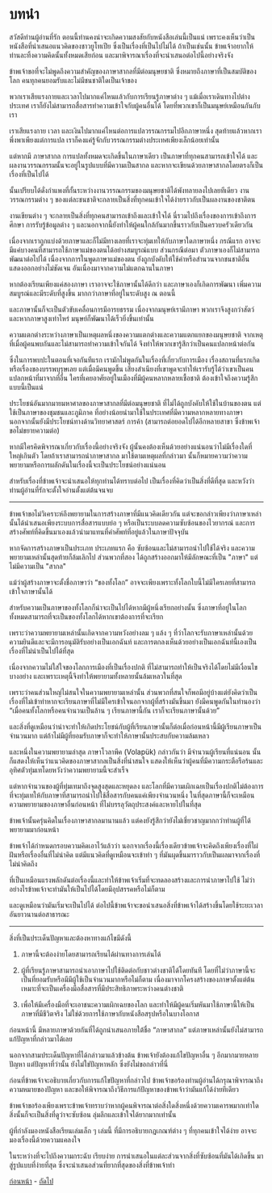 <link href="markdown.css" rel="stylesheet">

# บทนำ

สวัสดีท่านผู้อ่านที่รัก ตอนนี้ท่านคงน่าจะเกิดความสงสัยกับหนังสือเล่นนี้เป็นแน่  เพราะคงเห็นว่าเป็นหนังสือที่นำเสนอแนวคิดของชาวยูโทเปีย ซึ่งเป็นเรื่องที่เป็นไปไม่ได้ ถ้าเป็นเช่นนั้น ข้าพเจ้าอยากให้ท่านละทิ้งความคิดนั้นทั้งหมดเสียก่อน และมาพิจารณาเรื่องที่จะนำเสนอต่อไปนี้อย่างจริงจัง

ข้าพเจ้าขอที่จะไม่พูดถึงความสำคัญของภาษาสากลที่มีต่อมนุษยชาติ ซึ่งหมายถึงภาษาที่เป็นสมบัติของโลก คนทุกคนยอมรับและไม่มีชนชาติใดเป็นเจ้าของ

พวกเราเสียแรงกายและเวลาไปมากแค่ไหนแล้วกับการเรียนรู้ภาษาต่าง ๆ แม้เมื่อเราเดินทางไปต่างประเทศ เราก็ยังไม่สามารถสื่อสารทำความเข้าใจกับผู้คนอื่นได้ โดยที่พวกเขาก็เป็นมนุษย์เหมือนกันกับเรา

เราเสียแรงกาย เวลา และเงินไปมากแค่ไหนต่อการแปลวรรณกรรมไปอีกภาษาหนึ่ง สุดท้ายแล้วหากเราพึ่งพาเพียงแต่การแปล เราก็คงแค่รู้จักกับวรรณกรรมต่างประเทศเพียงเล็กน้อยเท่านั้น

แต่หากมี ภาษาสากล การแปลทั้งหมดจะเกิดขึ้นในภาษาเดียว เป็นภาษาที่ทุกคนสามารถเข้าใจได้ และผลงานวรรณกรรมนั้นจะอยู่ในรูปแบบที่มีความเป็นสากล  และหากจะเขียนด้วยภาษาสากลโดยตรงก็เป็นเรื่องที่เป็นไปได้

นั้นเปรียบได้ดั่งกำแพงที่กั้นระหว่างงานวรรณกรรมของมนุษยชาติได้พังทลายลงไปเลยทีเดียว งานวรรณกรรมต่าง ๆ ของแต่ละชนชาติจะกลายเป็นสิ่งที่ทุกคนเข้าใจได้ง่ายราวกับเป็นผลงานของชาติตน

งานเขียนต่าง ๆ จะกลายเป็นสิ่งที่ทุกคนสามารถเข้าถึงและเข้าใจได้ นี่รวมไปถึงเรื่องของการเข้าถึงการศึกษา การรับรู้ข้อมูลต่าง ๆ และนอกจากนี้ยังทำให้ผู้คนใกล้กันมากขึ้นราวกับเป็นครวบครัวเดียวกัน

เนื่องจากเราถูกแบ่งด้วยภาษาและก็ไม่มีทางเลยที่เราจะทุ่มเทให้กับภาษาใดภาษาหนึ่ง กรณีแรก อาจจะมีแค่บางคนที่สามารถใช้ภาษาแม่ของตนได้อย่างสมบูรณ์แบบ ส่วนกรณีต่อมา ตัวภาษาเองก็ไม่สามารถพัฒนาต่อไปได้  เนื่องจากการในพูดภาษาแม่ของตน ยังถูกบังคับให้ใช้คำหรือสำนวนจากชนชาติอื่น แสดงออกอย่างไม่ชัดเจน อันเนื่องมาจากความไม่แตกฉานในภาษา

หากต้องเรียนเพียงแค่สองภาษา เราอาจจะใช้ภาษานั้นได้ดีกว่า และภาษาเองก็เกิดการพัฒนา เพิ่มความสมบูรณ์และมีระดับที่สูงขึ้น มากกว่าภาษาที่อยู่ในระดับสูง ณ ตอนนี้

และภาษานั้นก็จะเป็นตัวขับเคลื่อนการมีอารยธรรม เนื่องจากมนุษย์เรามีภาษา พวกเราจึงสูงกว่าสัตว์ และหากภาษาสูงเท่าไหร่ มนุษย์ก็พัฒนาได้เร็วยิ่งขึ้นเท่านั้น

ความแตกต่างระหว่างภาษาเป็นเหตุผลหนึ่งของความแตกต่างและความแตกแยกของมนุษยชาติ จากเหตุที่เมื่อผู้คนพบกันและไม่สามารถทำความเข้าใจกันได้ จึงทำให้พวกเขารู้สึกว่าเป็นคนแปลกหน้าต่อกัน

ซึ่งในการพบปะในตอนที่เจอกันทีแรก เรามักไม่พูดกันในเรื่องที่เกี่ยวกับการเมือง เรื่องสถานที่แรกเกิด หรือเรื่องของบรรพบุรุษเลย แต่เมื่อมีคนพูดขึ้น เสียงสำเนียงที่เขาพูดจะทำให้เรารับรู้ได้ว่าเขาเป็นคนแปลกหน้าที่มาจากที่อื่น ใครที่เคยอาศัยอยู่ในเมืองที่มีผู้คนหลากหลายเชื้อชาติ ต้องเข้าใจถึงความรู้สึกแบบนี้เป็นแน่

ประโยชน์อันมากมายมหาศาลของภาษาสากลที่มีต่อมนุษยชาติ ที่ไม่ได้ถูกบังคับให้ใช้ในบ้านของตน แต่ใช้เป็นภาษาของชุมชนและภูมิภาค ที่อย่างน้อยนำมาใช้ในประเทศที่มีความหลากหลายทางภาษา นอกจากนั้นยังมีประโยชน์ทางด้านวิทยาศาสตร์ การค้า (สามารถต่อยอดไปได้อีกหลายสาขา ซึ่งข้าพเจ้าขอไม่ขยายความต่อ)

หากมีใครคิดพิจารณาเกี่ยวกับเรื่องนี้อย่างจริงจัง ผู้นั้นคงต้องเห็นด้วยอย่างแน่นอนว่าไม่มีเรื่องใดที่ใหญ่เกินตัว โดยถ้าเราสามารถนำภาษาสากล มาใช้ตามเหตุผลที่กล่าวมา นั้นก็หมายความว่าความพยายามหรือการผลักดันในเรื่องนี้จะเป็นประโยชน์อย่างแน่นอน

สำหรับเรื่องที่ข้าพเจ้าจะนำเสนอให้ทุกท่านได้ทราบต่อไป เป็นเรื่องที่คิดว่าเป็นสิ่งที่ดีที่สุด และหวังว่าท่านผู้อ่านที่รักจะตั้งใจอ่านตั้งแต่ต้นจนจบ

---


ข้าพเจ้าขอไม่วิเคราะห์ถึงพยายามในการสร้างภาษาที่มีแนวคิดเดียวกัน แต่จะขอกล่าวเพียงว่าภาษาเหล่านั้นได้นำเสนอเพียงระบบการสื่อสารแบบย่อ ๆ หรือเป็นระบบลดความซับซ้อนของไวยากรณ์ และการสร้างศัพท์ที่คิดขึ้นมาเองแล้วนำมาแทนที่คำศัพท์ที่อยู่แล้วในภาษาปัจจุบัน

หากจัดการสร้างภาษาเป็นประเภท ประเภทแรก คือ ซับซ้อนและไม่สามารถนำไปใช้ได้จริง และความพยายามเหล่านั้นสุดท้ายก็ล้มเลิกไป ส่วนพวกที่สอง ได้ถูกสร้างออกมาให้มีลักษณะที่เป็น "ภาษา" แต่ไม่มีความเป็น "สากล"

แม้ว่าผู้สร้างภาษาจะตั้งชื่อภาษาว่า “ของทั้งโลก” อาจจะเพียงเพราะทั้งโลกใบนี้ไม่มีใครเลยที่สามารถเข้าใจภาษานั้นได้

สำหรับความเป็นภาษาของทั้งโลกก็น่าจะเป็นไปได้หากมีผู้หนึ่งเรียกอย่างนั้น ซึ่งภาษาที่อยู่ในโลกทั้งหมดสามารถที่จะเป็นของทั้งโลกได้หากเขาต้องการที่จะเรียก

เพราะว่าความพยายามเหล่านั้นเกิดจากความหวังอย่างลม ๆ แล้ง ๆ ที่ว่าโลกจะรับภาษาเหล่านั้นด้วยความยินดีและจะมีการอนุมัติรับอย่างเป็นเอกฉันท์ และการตกลงเห็นด้วยอย่างเป็นเอกฉันท์นี้เองเป็นเรื่องที่ไม่น่าเป็นไปได้ที่สุด

เนื่องจากความไม่ใส่ใจของโลกการเมืองที่เป็นเรื่องปกติ ที่ไม่สามารถทำให้เป็นจริงได้โดยไม่มีเงื่อนไขบางอย่าง และเพราะเหตุนี้จึงทำให้พยายามทั้งหลายนั้นล้มเหลวในที่สุด

เพราะว่าคนส่วนใหญ่ไม่สนใจในความพยายามเหล่านั้น ส่วนพวกที่สนใจก็พอมีอยู่บ้างแต่ยังคิดว่าเป็นเรื่องที่ไม่เข้าท่าหากจะเรียนภาษาที่ไม่มีใครเข้าใจนอกจากผู้ที่สร้างมันขึ้นมา ยังมีคนพูดกันในทำนองว่า “เมื่อคนทั้งโลกหรือคนจำนวนเป็นล้าน ๆ เรียนภาษานี้กัน เราก็จะเรียนภาษานั้นด้วย”

และสิ่งที่ดูเหมือนว่าน่าจะทำให้เกิดประโยชน์กับผู้ที่เรียนภาษานั้นก็ต่อเมื่อก่อนหน้านี้มีผู้เรียนภาษาเป็นจำนวนมาก แต่ถ้าไม่มีผู้ที่ยอมรับภาษาก็จะทำให้ภาษานั้นประสบกับความล้มเหลว

และหนึ่งในความพยายามล่าสุด ภาษาโวลาพึค (Volapük) กล่าวกันว่า มีจำนวนผู้เรียนที่แน่นอน นั้นก็แสดงให้เห็นว่าแนวคิดของภาษาสากลเป็นสิ่งที่น่าสนใจ แสดงให้เห็นว่าผู้คนที่มีความกระตือรือร้นและอุทิศตัวทุ่มเทโดยหวังว่าความพยายามนี้จะสำเร็จ

แต่หากจำนวนของผู้ที่ทุ่มเทมาถึงจุดสูงสุดและหยุดลง และโลกที่มีความเผิกเฉยเป็นเรื่องปกติไม่ต้องการที่จะทุ่มเทให้กับภาษาที่สามารถนำไปใช้สื่อสารกับคนแค่เพียงจำนวนหนึ่ง ในที่สุดภาษานี้ก็จะเหมือนความพยายามของภาษาอื่นก่อนหน้า ที่ไม่บรรลุวัตถุประสงค์และหายไปในที่สุด

ข้าพเจ้านั้นครุ่นคิดในเรื่องภาษาสากลมานานแล้ว แต่คงยังรู้สึกว่ายังไม่เชี่ยวชาญมากกว่าท่านผู้ที่ได้พยายามมาก่อนหน้า

ข้าพเจ้าได้กำหนดกรอบความคิดเอาไว้แล้วว่า นอกจากเรื่องนี้เรื่องเดียวข้าพเจ้าจะคิดถึงเพียงเรื่องที่ใผ่ฝันหรือเรื่องอื่นที่ไม่น่าคิด แต่มีแนวคิดที่ดูเหมือนจะเข้าท่า ๆ ที่มันผุดขึ้นมาราวกับเป็นผลมาจากเรื่องที่ไม่น่าคิดถึง

ที่เป็นเหมือนแรงพลักดันต่อเรื่องนี้และทำให้ข้าพเจ้าเริ่มที่จะทดลองสร้างและการนำภาษาไปใช้ ไม่ว่าอย่างไรข้าพเจ้าจะทำมันให้เป็นไปได้โดยมีอุปสรรคหรือไม่ก็ตาม

และดูเหมือนว่ามันเริ่มจะเป็นไปได้ ต่อไปนี้ข้าพเจ้าจะขอนำเสนอสิ่งที่ข้าพเจ้าได้สร้างขึ้นโดยใช้ระยะเวลาอันยาวนานต่อสาธารณะ

---


สิ่งที่เป็นประเด็นปัญหาและต้องหาทางแก้ไขมีดังนี้

1. ภาษานี้จะต้องง่ายโดยสามารถเรียนได้ผ่านทางการเล่นได้

2. ผู้ที่เรียนรู้ภาษาสามารถนำเอาภาษาไปใช้ติดต่อกับชาวต่างชาติได้โดยทันที โดยที่ไม่ว่าภาษานี้จะเป็นที่ยอมรับหรือมีมีผู้ใช้เป็นจำนวนมากหรือไม่ก็ตาม เนื่องมาจากโครงสร้างของภาษาตั้งแต่ต้นเหมาะที่จะเป็นเครื่องมือสื่อสารที่มีประสิทธิภาพระหว่างคนต่างชาติ

3. เพื่อให้มีเครื่องมือที่จะเอาชนะความเผิกเฉยของโลก และทำให้มีผู้คนเริ่มหันมาใช้ภาษานี้ให้เป็นภาษาที่มีชีวิตจริง ไม่ใช่ด้วยการใช้ภาษากับหนังสือสรุปหรือในบางโอกาส

ก่อนหน้านี้ มีหลายภาษาด้วยกันที่ได้ถูกนำเสนอภายใต้ชื่อ “ภาษาสากล” แต่ภาษาเหล่านั้นยังไม่สามารถแก้ปัญหาที่กล่าวมาได้เลย

นอกจากสามประเด็นปัญหาที่ได้กล่าวมาแล้วข้างต้น ข้าพเจ้ายังต้องแก้ไขปัญหาอื่น ๆ อีกมากมายหลายปัญหา แต่ปัญหาที่ว่านั้น ยังไม่ใช่ปัญหาหลัก ซึ่งยังไม่ขอกล่าวที่นี่

ก่อนที่ข้าพเจ้าจะอธิบายเกี่ยวกับการแก้ไขปัญหาที่กล่าวไป ข้าพเจ้าขอร้องท่านผู้อ่านได้กรุณาพิจารณาถึงความหมายของปัญหา และขอให้พิจารณาถึงวิธีการแก้ปัญหาของข้าพเจ้าว่ามันแก้ได้ง่ายทีเดียว

ข้าพเจ้าขอร้องเพียงเพราะข้าพเจ้าทราบว่าหากผู้คนพิจารณาต่อสิ่งใดสิ่งหนึ่งด้วยความเคารพมากเท่าใด สิ่งนั้นก็จะเป็นสิ่งที่ดูว่าจะซับซ้อน ลุ่มลึกและเข้าใจได้ยากมากเท่านั้น

ผู้ที่กำลังมองหนังสือเรียนเล่มเล็ก ๆ เล่มนี้ ที่มีการอธิบายกฎเกณฑ์ต่าง ๆ ที่ทุกคนเข้าใจได้ง่าย อาจจะมองเรื่องนี้ด้วยความแคลงใจ

ในระหว่างที่จะไปถึงความกระฉับ เรียบง่าย  การนำเสนอในแต่ละส่วนจากสิ่งที่ซับซ้อนที่มันได้เกิดขึ้น มาสู่รูปแบบที่ง่ายที่สุด ซึ่งจะนำเสนอส่วนที่ยากที่สุดของสิ่งที่ข้าพเจ้าทำ

[ก่อนหน้า](./index.md) - [ถัดไป](./2.md)
